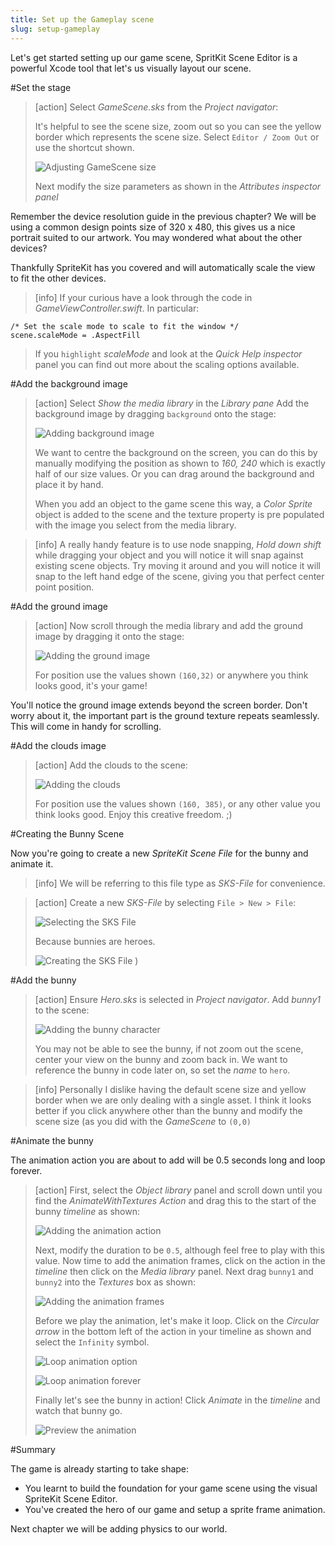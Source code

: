```yaml
---
title: Set up the Gameplay scene
slug: setup-gameplay
---
```


Let's get started setting up our game scene, SpritKit Scene Editor is a powerful Xcode tool that let's us visually layout our scene.

#Set the stage

> [action]
> Select *GameScene.sks* from the *Project navigator*:
>
> It's helpful to see the scene size, zoom out so you can see the yellow border which represents the scene size. Select `Editor / Zoom Out` or use the shortcut shown.
>
> ![Adjusting GameScene size](../Tutorial-Images/xcode_gamescene_size.png)
>
> Next modify the size parameters as shown in the *Attributes inspector panel*

Remember the device resolution guide in the previous chapter? We will be using a common design points size of 320 x 480, this gives us a nice portrait suited to our artwork.  You may wondered what about the other devices?

Thankfully SpriteKit has you covered and will automatically scale the view to fit the other devices.

> [info]
> If your curious have a look through the code in *GameViewController.swift*.  In particular:
>
```
/* Set the scale mode to scale to fit the window */
scene.scaleMode = .AspectFill
```
>
> If you `highlight` *scaleMode* and look at the *Quick Help inspector* panel you can find out more about the scaling options available.
>

#Add the background image

> [action]
> Select *Show the media library* in the *Library pane* Add the background image by dragging `background` onto the stage:
>
> ![Adding background image](../Tutorial-Images/xcode_gamescene_add_background.png)
>
> We want to centre the background on the screen, you can do this by manually modifying the position as shown to *160, 240* which is exactly half of our size values. Or you can drag around the background and place it by hand.
>
> When you add an object to the game scene this way, a *Color Sprite* object is added to the scene and the texture property is pre populated with the image you select from the media library.  

<!--  -->

> [info]
> A really handy feature is to use node snapping, *Hold down shift* while dragging your object and you will notice it will snap against existing scene objects.  Try moving it around and you will notice it will snap to the left hand edge of the scene, giving you that perfect center point position.
>

#Add the ground image

> [action]
> Now scroll through the media library and add the ground image by dragging it onto the stage:
>
> ![Adding the ground image](../Tutorial-Images/xcode_gamescene_add_ground.png)
>
> For position use the values shown `(160,32)` or anywhere you think looks good, it's your game!

You'll notice the ground image extends beyond the screen border. Don't worry about it, the important part is the ground texture repeats seamlessly.  This will come in handy for scrolling.

#Add the clouds image

> [action]
> Add the clouds to the scene:
>
> ![Adding the clouds](../Tutorial-Images/xcode_gamescene_add_clouds.png)
>
> For position use the values shown `(160, 385)`, or any other value you think looks good. Enjoy this creative freedom. ;)

#Creating the Bunny Scene

Now you're going to create a new *SpriteKit Scene File* for the bunny and animate it.

> [info]
> We will be referring to this file type as *SKS-File* for convenience.

<!--  -->

> [action]
> Create a new *SKS-File* by selecting `File > New > File`:
>
> ![Selecting the SKS File](../Tutorial-Images/xcode_add_sks.png)
>
> Because bunnies are heroes.
>
> ![Creating the SKS File](../Tutorial-Images/xcode_add_sks_hero.png)
>)

#Add the bunny

> [action]
> Ensure *Hero.sks* is selected in *Project navigator*.
> Add *bunny1* to the scene:
>
> ![Adding the bunny character](../Tutorial-Images/xcode_add_bunny_hero_scene.png)
>
> You may not be able to see the bunny, if not zoom out the scene, center your view on the bunny and zoom back in.
> We want to reference the bunny in code later on, so set the *name* to `hero`.
>

<!--  -->

> [info]
> Personally I dislike having the default scene size and yellow border when we are only dealing with a single asset.
> I think it looks better if you click anywhere other than the bunny and modify the scene size (as you did with the *GameScene*
> to `(0,0)`

#Animate the bunny

The animation action you are about to add will be 0.5 seconds long and loop forever.

> [action]
> First, select the *Object library* panel and scroll down until you find the *AnimateWithTextures Action* and drag this
> to the start of the bunny *timeline* as shown:
>
> ![Adding the animation action](../Tutorial-Images/xcode_hero_add_action.png)
>
> Next, modify the duration to be `0.5`, although feel free to play with this value.
> Now time to add the animation frames, click on the action in the *timeline* then click on the *Media library* panel.
> Next drag `bunny1` and `bunny2` into the *Textures* box as shown:
>
> ![Adding the animation frames](../Tutorial-Images/xcode_hero_add_action_frames.png)
>
> Before we play the animation, let's make it loop.  Click on the *Circular arrow* in the bottom left of the action in your timeline
> as shown and select the `Infinity` symbol.
>
> ![Loop animation option](../Tutorial-Images/xcode_hero_action_loop.png)
>
> ![Loop animation forever](../Tutorial-Images/xcode_hero_animation_action_loop.png)
>
> Finally let's see the bunny in action! Click *Animate* in the *timeline* and watch that bunny go.
>
> ![Preview the animation](../Tutorial-Images/xcode_timeline_animate.png)
>

#Summary

The game is already starting to take shape:
* You learnt to build the foundation for your game scene using the visual SpriteKit Scene Editor.
* You've created the hero of our game and setup a sprite frame animation.

Next chapter we will be adding physics to our world.
